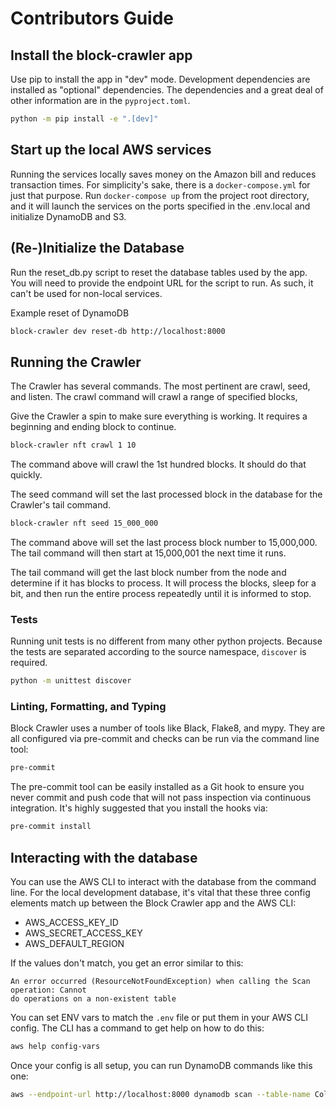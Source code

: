 # Contributors Guide

## Install the block-crawler app

Use pip to install the app in "dev" mode.
Development dependencies are installed as "optional" dependencies.
The dependencies and a great deal of other information are in the `pyproject.toml`.

```bash
python -m pip install -e ".[dev]"
```

## Start up the local AWS services

Running the services locally saves money on the Amazon bill and reduces transaction
times. For simplicity's sake, there is a `docker-compose.yml` for just that purpose. 
Run `docker-compose up` from the project root directory, and it will launch the services
on the ports specified in the .env.local and initialize DynamoDB and S3.

## (Re-)Initialize the Database

Run the reset_db.py script to reset the database tables used by the app. You will 
need to provide the endpoint URL for the script to run. As such, it can't be used 
for non-local services.

Example reset of DynamoDB
```bash
block-crawler dev reset-db http://localhost:8000
```

## Running the Crawler

The Crawler has several commands. The most pertinent are crawl, seed, and listen. 
The crawl command will crawl a range of specified blocks,

Give the Crawler a spin to make sure everything is working. It requires a beginning and 
ending block to continue.

```bash
block-crawler nft crawl 1 10
```

The command above will crawl the 1st hundred blocks. It should do that quickly.

The seed command will set the last processed block in the database for the Crawler's 
tail command.


```bash
block-crawler nft seed 15_000_000
```

The command above will set the last process block number to 15,000,000. The tail command
will then start at 15,000,001 the next time it runs.

The tail command will get the last block number from the node and determine if it has 
blocks to process. It will process the blocks, sleep for a bit, and then run the entire 
process repeatedly until it is informed to stop.

### Tests

Running unit tests is no different from many other python projects. Because the tests 
are separated according to the source namespace, `discover` is required. 

```bash
python -m unittest discover
```

### Linting, Formatting, and Typing

Block Crawler uses a number of tools like Black, Flake8, and mypy. They are all
configured via pre-commit and checks can be run via the command line tool:

```bash
pre-commit
```

The pre-commit tool can be easily installed as a Git hook to ensure you never commit
and push code that will not pass inspection via continuous integration. It's highly
suggested that you install the hooks via:

```bash
pre-commit install
```


## Interacting with the database
You can use the AWS CLI to interact with the database from the command line. For the 
local development database, it's vital that these three config elements match
up between the Block Crawler app and the AWS CLI:

* AWS_ACCESS_KEY_ID
* AWS_SECRET_ACCESS_KEY
* AWS_DEFAULT_REGION

If the values don't match, you get an error similar to this:

```
An error occurred (ResourceNotFoundException) when calling the Scan operation: Cannot 
do operations on a non-existent table
```

You can set ENV vars to match the `.env` file or put them in your AWS CLI config.
The CLI has a command to get help on how to do this:

```bash
aws help config-vars
```

Once your config is all setup, you can run DynamoDB commands like this one:

```bash
aws --endpoint-url http://localhost:8000 dynamodb scan --table-name Collections
```
